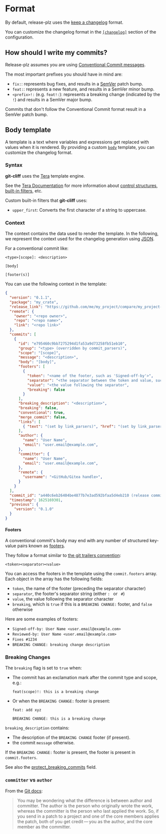 # Format

By default, release-plz uses the
[keep a changelog](https://keepachangelog.com/en/1.1.0/) format.

You can customize the changelog format in the [`[changelog]`](../config.md#the-changelog-section)
section of the configuration.

## How should I write my commits?

Release-plz assumes you are using [Conventional Commit messages](https://www.conventionalcommits.org/).

The most important prefixes you should have in mind are:

- `fix:`: represents bug fixes, and results in a [SemVer](https://semver.org/)
  patch bump.
- `feat:`: represents a new feature, and results in a SemVer minor bump.
- `<prefix>!:` (e.g. `feat!:`): represents a breaking change
  (indicated by the `!`) and results in a SemVer major bump.

Commits that don't follow the Conventional Commit format result in a SemVer patch bump.

## Body template

A template is a text where variables and expressions get replaced with values when it is rendered.
By providing a custom [`body`](../config.md#the-body-field) template, you can customize the
changelog format.

### Syntax

**git-cliff** uses the [Tera](https://keats.github.io/tera/) template engine.

See the [Tera Documentation](https://keats.github.io/tera/docs/#templates) for more information
about [control structures](https://keats.github.io/tera/docs/#control-structures),
[built-in filters](https://keats.github.io/tera/docs/#built-ins), etc.

Custom built-in filters that **git-cliff** uses:

- `upper_first`: Converts the first character of a string to uppercase.

### Context

The context contains the data used to render the template.
In the following, we represent the context used for the
changelog generation using [JSON](https://en.wikipedia.org/wiki/JSON).

For a conventional commit like:

```text
<type>[scope]: <description>

[body]

[footer(s)]
```

You can use the following context in the template:

```json
{
  "version": "0.1.1",
  "package": "my_crate",
  "release_link": "https://github.com/me/my_project/compare/my_project-v0.1.0...my_project-v0.1.1",
  "remote": {
    "owner": "<repo owner>",
    "repo": "<repo name>",
    "link": "<repo link>"
  },
  "commits": [
    {
      "id": "e795460c9bb7275294d1fa53a9d73258fb51eb10",
      "group": "<type> (overridden by commit_parsers)",
      "scope": "[scope]",
      "message": "<description>",
      "body": "[body]",
      "footers": [
        {
          "token": "<name of the footer, such as 'Signed-off-by'>",
          "separator": "<the separator between the token and value, such as ':'>",
          "value": "<the value following the separator",
          "breaking": false
        }
      ],
      "breaking_description": "<description>",
      "breaking": false,
      "conventional": true,
      "merge_commit": false,
      "links": [
        { "text": "(set by link_parsers)", "href": "(set by link_parsers)" }
      ],
      "author": {
        "name": "User Name",
        "email": "user.email@example.com",
      },
      "committer": {
        "name": "User Name",
        "email": "user.email@example.com",
      },
      "remote": {
        "username": "<GitHub/Gitea handle>",
      }
    }
  ],
  "commit_id": "a440c6eb26404be4877b7e3ad592bfaa5d4eb210 (release commit)",
  "timestamp": 1625169301,
  "previous": {
    "version": "0.1.0"
  }
}
```

#### Footers

A conventional commit's body may end with any number of structured key-value pairs known as
[footers](https://www.conventionalcommits.org/en/v1.0.0/#specification).

They follow a format similar to [the git trailers convention](https://git-scm.com/docs/git-interpret-trailers):

```text
<token><separator><value>
```

You can access the footers in the template using the `commit.footers` array.
Each object in the array has the following fields:

- `token`, the name of the footer (preceding the separator character)
- `separator`, the footer's separator string (either `: ` or ` #`) <!-- markdownlint-disable MD038 -->
- `value`, the value following the separator character
- `breaking`, which is `true` if this is a `BREAKING CHANGE:` footer, and `false` otherwise

Here are some examples of footers:

- `Signed-off-by: User Name <user.email@example.com>`
- `Reviewed-by: User Name <user.email@example.com>`
- `Fixes #1234`
- `BREAKING CHANGE: breaking change description`

### Breaking Changes

The `breaking` flag is set to `true` when:

- The commit has an exclamation mark after the commit type and scope, e.g.:

  ```text
  feat(scope)!: this is a breaking change
  ```

- Or when the `BREAKING CHANGE:` footer is present:

  ```text
  feat: add xyz

  BREAKING CHANGE: this is a breaking change
  ```

`breaking_description` contains:

- The description of the `BREAKING CHANGE` footer (if present).
- the commit `message` otherwise.

If the `BREAKING CHANGE:` footer is present, the footer is present in `commit.footers`.

See also the [protect_breaking_commits](../config.md#the-protect_breaking_commits-field) field.

### `committer` vs `author`

From the [Git docs](https://git-scm.com/book/en/v2/Git-Basics-Viewing-the-Commit-History):

> You may be wondering what the difference is between author and committer.
> The author is the person who originally wrote the work, whereas the committer is the person who
> last applied the work.
> So, if you send in a patch to a project and one of the core members applies the patch,
> both of you get credit — you as the author, and the core member as the committer.

